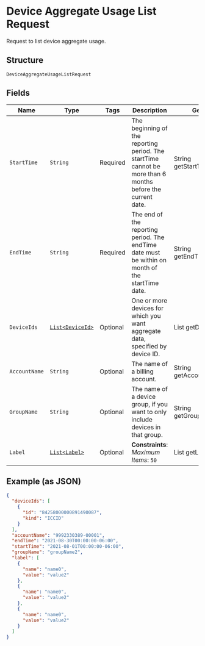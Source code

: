 
# Device Aggregate Usage List Request

Request to list device aggregate usage.

## Structure

`DeviceAggregateUsageListRequest`

## Fields

| Name | Type | Tags | Description | Getter | Setter |
|  --- | --- | --- | --- | --- | --- |
| `StartTime` | `String` | Required | The beginning of the reporting period. The startTime cannot be more than 6 months before the current date. | String getStartTime() | setStartTime(String startTime) |
| `EndTime` | `String` | Required | The end of the reporting period. The endTime date must be within on month of the startTime date. | String getEndTime() | setEndTime(String endTime) |
| `DeviceIds` | [`List<DeviceId>`](../../doc/models/device-id.md) | Optional | One or more devices for which you want aggregate data, specified by device ID. | List<DeviceId> getDeviceIds() | setDeviceIds(List<DeviceId> deviceIds) |
| `AccountName` | `String` | Optional | The name of a billing account. | String getAccountName() | setAccountName(String accountName) |
| `GroupName` | `String` | Optional | The name of a device group, if you want to only include devices in that group. | String getGroupName() | setGroupName(String groupName) |
| `Label` | [`List<Label>`](../../doc/models/label.md) | Optional | **Constraints**: *Maximum Items*: `50` | List<Label> getLabel() | setLabel(List<Label> label) |

## Example (as JSON)

```json
{
  "deviceIds": [
    {
      "id": "84258000000891490087",
      "kind": "ICCID"
    }
  ],
  "accountName": "9992330389-00001",
  "endTime": "2021-08-30T00:00:00-06:00",
  "startTime": "2021-08-01T00:00:00-06:00",
  "groupName": "groupName2",
  "label": [
    {
      "name": "name0",
      "value": "value2"
    },
    {
      "name": "name0",
      "value": "value2"
    },
    {
      "name": "name0",
      "value": "value2"
    }
  ]
}
```

